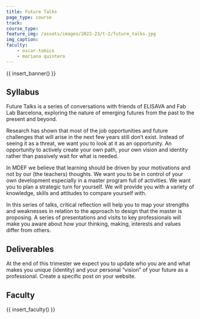 ```yaml
---
title: Future Talks
page_type: course
track:
course_type:
feature_img: /assets/images/2022-23/t-2/future_talks.jpg
img_caption: 
faculty: 
    - oscar-tomico
    - mariana quintero
---
```


{{ insert_banner() }}

## Syllabus

Future Talks is a series of conversations with friends of ELISAVA and Fab Lab Barcelona, exploring the nature of emerging futures from the past to the present and beyond.

Research has shown that most of the job opportunities and future challenges that will arise in the next few years still don’t exist. Instead of seeing it as a threat, we want you to look at it as an opportunity. An opportunity to actively create your own path, your own vision and identity rather than passively wait for what is needed.

In MDEF we believe that learning should be driven by your motivations and not by our (the teachers) thoughts. We want you to be in control of your own development especially in a master program full of activities. We want you to plan a strategic turn for yourself. We will provide you with a variety of knowledge, skills and attitudes to compare yourself with.

In this series of talks, critical reflection will help you to map your strengths and weaknesses in relation to the approach to design that the master is proposing. A series of presentations and visits to key professionals will make you aware about how your thinking, making, interests and values differ from others.

## Deliverables 

At the end of this trimester we expect you to update who you are and what makes you unique (identity) and your personal “vision” of your future as a professional. Create a specific post on your website.

## Faculty

{{ insert_faculty() }}